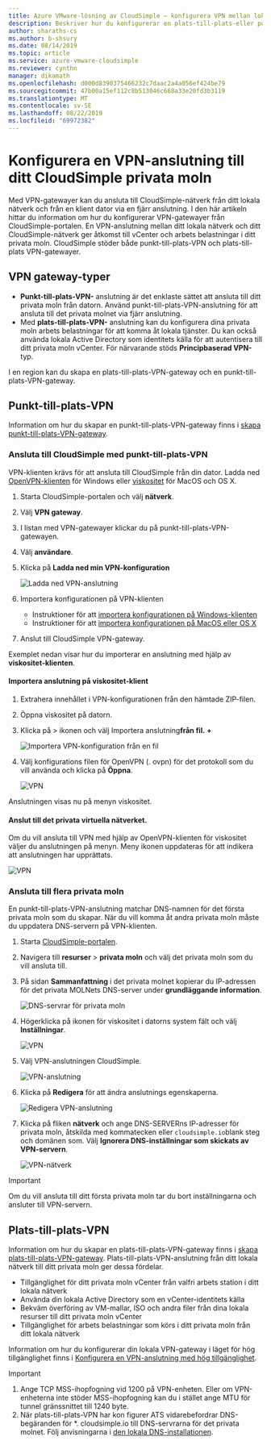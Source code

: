 ```yaml
---
title: Azure VMware-lösning av CloudSimple – konfigurera VPN mellan lokalt och privat moln
description: Beskriver hur du konfigurerar en plats-till-plats-eller punkt-till-plats-VPN-anslutning mellan ditt lokala nätverk och ditt CloudSimple privata moln
author: sharaths-cs
ms.author: b-shsury
ms.date: 08/14/2019
ms.topic: article
ms.service: azure-vmware-cloudsimple
ms.reviewer: cynthn
manager: dikamath
ms.openlocfilehash: d000d8390375466232c7daac2a4a056ef424be79
ms.sourcegitcommit: 47b00a15ef112c8b513046c668a33e20fd3b3119
ms.translationtype: MT
ms.contentlocale: sv-SE
ms.lasthandoff: 08/22/2019
ms.locfileid: "69972382"
---
```

# <a name="configure-a-vpn-connection-to-your-cloudsimple-private-cloud"></a>Konfigurera en VPN-anslutning till ditt CloudSimple privata moln

Med VPN-gatewayer kan du ansluta till CloudSimple-nätverk från ditt lokala nätverk och från en klient dator via en fjärr anslutning.  I den här artikeln hittar du information om hur du konfigurerar VPN-gatewayer från CloudSimple-portalen.  En VPN-anslutning mellan ditt lokala nätverk och ditt CloudSimple-nätverk ger åtkomst till vCenter och arbets belastningar i ditt privata moln. CloudSimple stöder både punkt-till-plats-VPN och plats-till-plats VPN-gatewayer.

## <a name="vpn-gateway-types"></a>VPN gateway-typer

* **Punkt-till-plats-VPN-** anslutning är det enklaste sättet att ansluta till ditt privata moln från datorn. Använd punkt-till-plats-VPN-anslutning för att ansluta till det privata molnet via fjärr anslutning.
* Med **plats-till-plats-VPN-** anslutning kan du konfigurera dina privata moln arbets belastningar för att komma åt lokala tjänster. Du kan också använda lokala Active Directory som identitets källa för att autentisera till ditt privata moln vCenter.  För närvarande stöds **Principbaserad VPN-** typ.

I en region kan du skapa en plats-till-plats-VPN-gateway och en punkt-till-plats-VPN-gateway.

## <a name="point-to-site-vpn"></a>Punkt-till-plats-VPN

Information om hur du skapar en punkt-till-plats-VPN-gateway finns i [skapa punkt-till-plats-VPN-gateway](vpn-gateway.md#create-point-to-site-vpn-gateway).

### <a name="connect-to-cloudsimple-using-point-to-site-vpn"></a>Ansluta till CloudSimple med punkt-till-plats-VPN

VPN-klienten krävs för att ansluta till CloudSimple från din dator.  Ladda ned [OpenVPN-klienten](https://openvpn.net/community-downloads/) för Windows eller [viskositet](https://www.sparklabs.com/viscosity/download/) för MacOS och OS X.

1. Starta CloudSimple-portalen och välj **nätverk**.
2. Välj **VPN gateway**.
3. I listan med VPN-gatewayer klickar du på punkt-till-plats-VPN-gatewayen.
4. Välj **användare**.
5. Klicka på **Ladda ned min VPN-konfiguration**

    ![Ladda ned VPN-anslutning](media/download-p2s-vpn-configuration.png)

6. Importera konfigurationen på VPN-klienten

    * Instruktioner för att [importera konfigurationen på Windows-klienten](https://openvpn.net/vpn-server-resources/connecting-to-access-server-with-windows/#openvpn-open-source-openvpn-gui-program)
    * Instruktioner för att [importera konfigurationen på MacOS eller OS X](https://www.sparklabs.com/support/kb/article/getting-started-with-viscosity-mac/#creating-your-first-connection)

7. Anslut till CloudSimple VPN-gateway.

Exemplet nedan visar hur du importerar en anslutning med hjälp av **viskositet-klienten**.

#### <a name="import-connection-on-viscosity-client"></a>Importera anslutning på viskositet-klient

1. Extrahera innehållet i VPN-konfigurationen från den hämtade ZIP-filen.

2. Öppna viskositet på datorn.

3. Klicka på > ikonen och välj Importera anslutning**från fil.** **+**

    ![Importera VPN-konfiguration från en fil](media/import-p2s-vpn-config.png)

4. Välj konfigurations filen för OpenVPN (. ovpn) för det protokoll som du vill använda och klicka på **Öppna**.

    ![VPN](media/import-p2s-vpn-config-choose-ovpn.png)

Anslutningen visas nu på menyn viskositet.

#### <a name="connect-to-the-vpn"></a>Anslut till det privata virtuella nätverket.

Om du vill ansluta till VPN med hjälp av OpenVPN-klienten för viskositet väljer du anslutningen på menyn. Meny ikonen uppdateras för att indikera att anslutningen har upprättats.

![VPN](media/vis03.png)

### <a name="connecting-to-multiple-private-clouds"></a>Ansluta till flera privata moln

En punkt-till-plats-VPN-anslutning matchar DNS-namnen för det första privata moln som du skapar. När du vill komma åt andra privata moln måste du uppdatera DNS-servern på VPN-klienten.

1. Starta [CloudSimple-portalen](access-cloudsimple-portal.md).

2. Navigera till **resurser** > **privata moln** och välj det privata moln som du vill ansluta till.

3. På sidan **Sammanfattning** i det privata molnet kopierar du IP-adressen för det privata MOLNets DNS-server under **grundläggande information**.

    ![DNS-servrar för privata moln](media/private-cloud-dns-server.png)

4. Högerklicka på ikonen för viskositet i datorns system fält och välj **Inställningar**.

    ![VPN](media/vis00.png)

5. Välj VPN-anslutningen CloudSimple.

    ![VPN-anslutning](media/viscosity-client.png)

6. Klicka på **Redigera** för att ändra anslutnings egenskaperna.

    ![Redigera VPN-anslutning](media/viscosity-edit-connection.png)

7. Klicka på fliken **nätverk** och ange DNS-SERVERns IP-adresser för privata moln, åtskilda med kommatecken eller ```cloudsimple.io```blank steg och domänen som.  Välj **Ignorera DNS-inställningar som skickats av VPN-servern**.

    ![VPN-nätverk](media/viscosity-edit-connection-networking.png)

> [!IMPORTANT]
> Om du vill ansluta till ditt första privata moln tar du bort inställningarna och ansluter till VPN-servern.

## <a name="site-to-site-vpn"></a>Plats-till-plats-VPN

Information om hur du skapar en plats-till-plats-VPN-gateway finns i [skapa plats-till-plats-VPN-gateway](vpn-gateway.md#set-up-a-site-to-site-vpn-gateway).  Plats-till-plats-VPN-anslutning från ditt lokala nätverk till ditt privata moln ger dessa fördelar.  

* Tillgänglighet för ditt privata moln vCenter från valfri arbets station i ditt lokala nätverk
* Använda din lokala Active Directory som en vCenter-identitets källa
* Bekväm överföring av VM-mallar, ISO och andra filer från dina lokala resurser till ditt privata moln vCenter
* Tillgänglighet för arbets belastningar som körs i ditt privata moln från ditt lokala nätverk

Information om hur du konfigurerar din lokala VPN-gateway i läget för hög tillgänglighet finns i [Konfigurera en VPN-anslutning med hög tillgänglighet](high-availability-vpn-connection.md).

> [!IMPORTANT]
>    1. Ange TCP MSS-ihopfogning vid 1200 på VPN-enheten. Eller om VPN-enheterna inte stöder MSS-ihopfogning kan du i stället ange MTU för tunnel gränssnittet till 1240 byte.
> 2. När plats-till-plats-VPN har kon figurer ATS vidarebefordrar DNS-begäranden för *. cloudsimple.io till DNS-servrarna för det privata molnet.  Följ anvisningarna i [den lokala DNS-installationen](on-premises-dns-setup.md).
